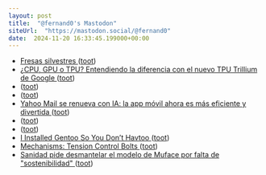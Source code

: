 ```yaml
---
layout: post
title:  "@fernand0's Mastodon"
siteUrl:  "https://mastodon.social/@fernand0"
date:  2024-11-20 16:33:45.199000+00:00
---
```

*  [Fresas silvestres ](https://www.flickr.com/photos/fernand0/54147734297) ([toot](https://mastodon.social/@fernand0/113516244185479461))
*  [¿CPU, GPU o TPU? Entendiendo la diferencia con el nuevo TPU Trillium de Google ](https://wwwhatsnew.com/2024/11/02/cpu-gpu-o-tpu-entendiendo-la-diferencia-con-el-nuevo-tpu-trillium-de-google) ([toot](https://mastodon.social/@fernand0/113516172742269125))
*  [ ](https://mastodon.social/@joseli) ([toot](https://mastodon.social/@fernand0/113515675464095375))
*  [ ](https://glasgow.social/@steeznson) ([toot](https://mastodon.social/@fernand0/113515674699436228))
*  [Yahoo Mail se renueva con IA: la app móvil ahora es más eficiente y divertida ](https://wwwhatsnew.com/2024/11/14/yahoo-mail-se-renueva-con-ia-la-app-movil-ahora-es-mas-eficiente-y-divertida) ([toot](https://mastodon.social/@fernand0/113515208055446641))
*  [ ](https://glasgow.social/@steeznson) ([toot](https://mastodon.social/@fernand0/113515152378353587))
*  [ ](https://mastodon.social/users/fernand0/statuses/113515151010809132/activity) ([toot](https://mastodon.social/users/fernand0/statuses/113515151010809132/activity))
*  [I Installed Gentoo So You Don’t Havtoo ](https://hackaday.com/2024/11/04/i-installed-gentoo-so-you-dont-havtoo) ([toot](https://mastodon.social/@fernand0/113515112566416174))
*  [Mechanisms: Tension Control Bolts ](https://hackaday.com/2024/11/07/mechanisms-tension-control-bolts) ([toot](https://mastodon.social/@fernand0/113514799484095045))
*  [Sanidad pide desmantelar el modelo de Muface por falta de &quot;sostenibilidad&quot;  ](https://www.eleconomista.es/salud/noticias/13090770/11/24/sanidad-pide-desmantelar-el-modelo-de-muface-por-falta-de-sostenibilidad.html) ([toot](https://mastodon.social/@fernand0/113514627563037160))
